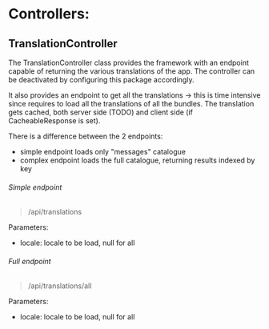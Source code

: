 # Controllers:

## TranslationController
The TranslationController class provides the framework with an endpoint 
capable of returning the various translations of the app. 
The controller can be deactivated by configuring this package accordingly.

It also provides an endpoint to get all the translations -> this is time intensive since requires 
to load all the translations of all the bundles. The translation gets cached, both server side (TODO) and
client side (if CacheableResponse is set).

There is a difference between the 2 endpoints:
- simple endpoint loads only "messages" catalogue
- complex endpoint loads the full catalogue, returning results indexed by key
###### Simple endpoint
> /api/translations

Parameters: 
- locale: locale to be load, null for all

###### Full endpoint
> /api/translations/all

Parameters: 
- locale: locale to be load, null for all
